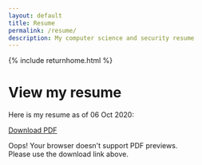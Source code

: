 ```yaml
---
layout: default
title: Resume
permalink: /resume/
description: My computer science and security resume
---
```


{% include returnhome.html %}

# View my resume

Here is my resume as of 06 Oct 2020:

[Download PDF](https://adrianself.me/assets/other/Resume_10062020.pdf)

<object data="/assets/other/Resume_10062020.pdf" type="application/pdf" height="100vh" width="100%">
    Oops! Your browser doesn't support PDF previews.<br>
    Please use the download link above.
</object>